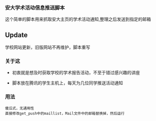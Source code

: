 ### 安大学术活动信息推送脚本
 
这个简单的脚本用来抓取安大主页的学术活动通知,整理之后发送到指定的邮箱

Update
---
学校网站更新，旧版网站不再维护，脚本重写

### 关于这

- 初衷就是想及时获取学校的学术报告活动，不至于错过感兴趣的讲座

- 脚本放在腾讯的学生主机上，每天为几位同学推送活动通知

### 用法
```
傻瓜式，无通用性
直接修改get_push中的maillist，Mail文件中的邮箱替换掉，然后运行